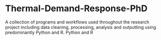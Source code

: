 # Thermal-Demand-Response-PhD
A collection of programs and workflows used throughout the research project including data cleaning, processing, analysis and outputting using predominantly Python and R. Python and R
